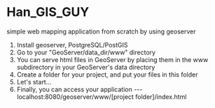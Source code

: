 # Han_GIS_GUY
simple web mapping application from scratch by using geoserver

1. Install geoserver, PostgreSQL/PostGIS
2. Go to your "GeoServer/data_dir/www" directory
3. You can serve html files in GeoServer by placing them in the www subdirectory in your GeoServer's data directory
4. Create a folder for your project, and put your files in this folder
5. Let's start...
6. Finally, you can access your application --- localhost:8080/geoserver/www/[project folder]/index.html
